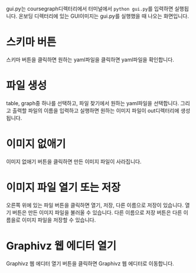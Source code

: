 gui.py는 coursegraph디렉터리에서 터미널에서 `python gui.py`를 입력하면 실행됩니다.
온보딩 디렉터리에 있는 GUI이미지는 gui.py를 실행했을 때 나오는 화면입니다.

# 스키마 버튼
스키마 버튼을 클릭하면 원하는 yaml파일을 클릭하면 yaml파일을 확인합니다.

# 파일 생성
table, graph중 하나를 선택하고,
파일 찾기에서 원하는 yaml파일을 선택합니다.
그리고 출력할 파일의 이름을 입력하고 실행하면 원하는 이미지 파일이 out디렉터리에 생성됩니다.

# 이미지 없애기
이미지 없애기 버튼을 클릭하면 만든 이미지 파일이 사라집니다.

# 이미지 파일 열기 또는 저장
오른쪽 위에 있는 파일 버튼을 클릭하면 열기, 저장, 다른 이름으로 저장이 있습니다.
열기 버튼은 만든 이미지 파일을 불러올 수 있습니다.
다른 이름으로 저장 버튼은 다른 이름을로 이미지 파일을 저장할 수 있습니다.

# Graphivz 웹 에디터 열기
Graphivz 웹 에디터 열기 버튼을 클릭하면 Graphivz 웹 에디터로 이동합니다.
